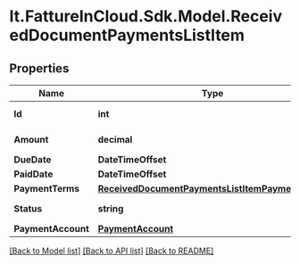 # It.FattureInCloud.Sdk.Model.ReceivedDocumentPaymentsListItem

## Properties

Name | Type | Description | Notes
------------ | ------------- | ------------- | -------------
**Id** | **int** | Unique identifier. | [optional] 
**Amount** | **decimal** | Amount of items. | [optional] 
**DueDate** | **DateTimeOffset** | Due date | [optional] 
**PaidDate** | **DateTimeOffset** | Paid date | [optional] 
**PaymentTerms** | [**ReceivedDocumentPaymentsListItemPaymentTerms**](ReceivedDocumentPaymentsListItemPaymentTerms.md) |  | [optional] 
**Status** | **string** | Payment status. | [optional] 
**PaymentAccount** | [**PaymentAccount**](PaymentAccount.md) |  | [optional] 

[[Back to Model list]](../README.md#documentation-for-models) [[Back to API list]](../README.md#documentation-for-api-endpoints) [[Back to README]](../README.md)

